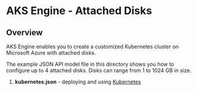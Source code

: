 # AKS Engine - Attached Disks

## Overview

AKS Engine enables you to create a customized Kubernetes cluster on Microsoft Azure with attached disks.

The example JSON API model file in this directory shows you how to configure up to 4 attached disks. Disks can range from 1 to 1024 GB in size.

1. **kubernetes.json** - deploying and using [Kubernetes](../../docs/tutorials/deploy.md)
